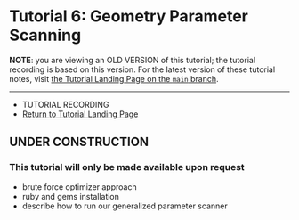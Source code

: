 Tutorial 6: Geometry Parameter Scanning
=======================================

**NOTE**: you are viewing an OLD VERSION of this tutorial; the tutorial
recording is based on this version. For the latest version of these tutorial notes, visit
[the Tutorial Landing Page on the `main` branch](https://github.com/eic/drich-dev/blob/main/doc/tutorials/README.md).

---

- TUTORIAL RECORDING
- [Return to Tutorial Landing Page](README.md)

## UNDER CONSTRUCTION

### This tutorial will only be made available upon request

- brute force optimizer approach
- ruby and gems installation
- describe how to run our generalized parameter scanner
